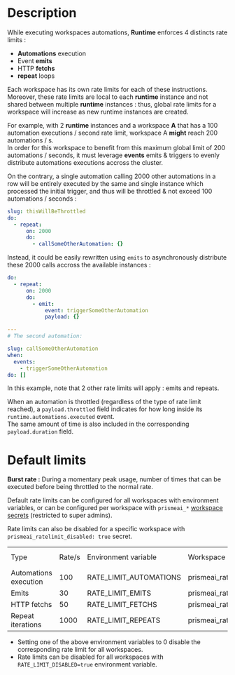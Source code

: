# Description

While executing workspaces automations, **Runtime** enforces 4 distincts rate limits :  

* **Automations** execution
* Event **emits**
* HTTP **fetchs**  
* **repeat** loops

Each workspace has its own rate limits for each of these instructions.  
Moreover, these rate limits are local to each **runtime** instance and not shared between multiple **runtime** instances : thus, global rate limits for a workspace will increase as new runtime instances are created.  

For example, with 2 **runtime** instances and a workspace **A** that has a 100 automation executions / second rate limit, workspace A **might** reach 200 automations / s.  
In order for this workspace to benefit from this maximum global limit of 200 automations / seconds, it must leverage **events** emits & triggers to evenly distribute automations executions accross the cluster.  

On the contrary, a single automation calling 2000 other automations in a row will be entirely executed by the same and single instance which processed the initial trigger, and thus will be throttled & not exceed 100 automations / seconds :  

```yaml
slug: thisWillBeThrottled
do:
  - repeat:
      on: 2000
      do:
        - callSomeOtherAutomation: {}
```

Instead, it could be easily rewritten using `emits` to asynchronously distribute these 2000 calls accross the available instances :  
```yaml
do:
  - repeat:
      on: 2000
      do:
        - emit:
            event: triggerSomeOtherAutomation
            payload: {}

---
# The second automation:  

slug: callSomeOtherAutomation
when:
  events:
    - triggerSomeOtherAutomation
do: []
```
In this example, note that 2 other rate limits will apply : emits and repeats.  

When an automation is throttled (regardless of the type of rate limit reached), a `payload.throttled` field indicates for how long inside its `runtime.automations.executed` event.  
The same amount of time is also included in the corresponding `payload.duration` field.  

# Default limits

**Burst rate :** During a momentary peak usage, number of times that can be executed before being throttled to the normal rate.  

Default rate limits can be configured for all workspaces with environment variables, or can be configured per workspace with `prismeai_*` [workspace secrets]((/workspaces/#secrets)) (restricted to super admins).  

Rate limits can also be disabled for a specific workspace with `prismeai_ratelimit_disabled: true` secret.  

<table>
  <tr>
    <td>Type</td>
    <td>Rate/s</td>
    <td>Environment variable</td>
    <td>Workspace secret</td>
    <td>Burst rate</td>
    <td>Environment variable</td>
    <td>Workspace secret</td>
  </tr>

  <tr>
    <td>Automations execution</td>
    <td>100</td>
    <td>RATE_LIMIT_AUTOMATIONS</td>
    <td>prismeai_ratelimit_automations</td>
    <td>400</td>
    <td>RATE_LIMIT_AUTOMATIONS_BURST</td>
    <td>prismeai_ratelimit_automations_burst</td>
  </tr>    

  <tr>
    <td>Emits</td>
    <td>30</td>
    <td>RATE_LIMIT_EMITS</td>
    <td>prismeai_ratelimit_emits</td>
    <td>100</td>
    <td>RATE_LIMIT_EMITS_BURST</td>
    <td>prismeai_ratelimit_emits_burst</td>
  </tr>    

  <tr>
    <td>HTTP fetchs</td>
    <td>50</td>
    <td>RATE_LIMIT_FETCHS</td>
    <td>prismeai_ratelimit_fetchs</td>
    <td>200</td>
    <td>RATE_LIMIT_FETCHS_BURST</td>
    <td>prismeai_ratelimit_fetchs_burst</td>
  </tr>        

  <tr>
    <td>Repeat iterations</td>
    <td>1000</td>
    <td>RATE_LIMIT_REPEATS</td>
    <td>prismeai_ratelimit_repeats</td>
    <td>4000</td>
    <td>RATE_LIMIT_REPEATS_BURST</td>
    <td>prismeai_ratelimit_repeats_burst</td>
  </tr>        

</table>

* Setting one of the above environment variables to 0 disable the corresponding rate limit for all workspaces.  
* Rate limits can be disabled for all workspaces with `RATE_LIMIT_DISABLED=true` environment variable.
